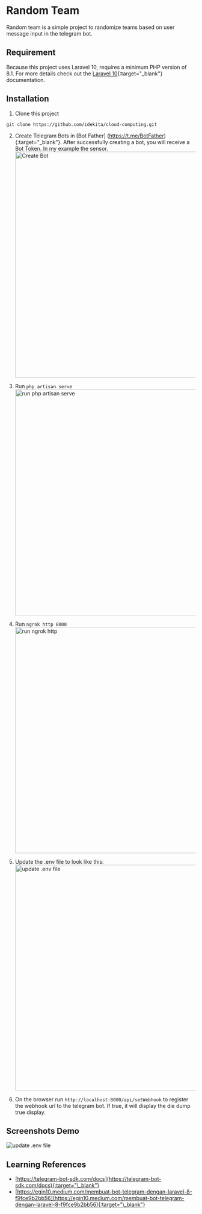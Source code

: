 # Random Team

Random team is a simple project to randomize teams based on user message input in the telegram bot.

## Requirement

Because this project uses Laravel 10, requires a minimum PHP version of 8.1. For more details check out the [Laravel 10](https://laravel.com/docs/10.x/releases){:target="\_blank"} documentation.

## Installation

1. Clone this project

```
git clone https://github.com/idekita/cloud-computing.git
```

2. Create Telegram Bots in [Bot Father] (https://t.me/BotFather){:target="_blank"}. After successfully creating a bot, you will receive a Bot Token. In my example the sensor.
   <br><img alt="Create Bot" src="https://i.imgur.com/sCLBnjf.png" width="600px"><br>

3. Run `php artisan serve`
   <br><img alt="run php artisan serve" src="https://i.imgur.com/Ize6aw8.png" width="600px"><br>

4. Run `ngrok http 8000`
   <br><img alt="run ngrok http" src="https://i.imgur.com/fWm3nZf.png" width="600px"><br>

5. Update the .env file to look like this:
   <br><img alt="update .env file" src="https://i.imgur.com/fWm3nZf.png" width="600px"><br>

6. On the browser run `http://localhost:8000/api/setWebhook` to register the webhook url to the telegram bot. If true, it will display the die dump true display.

## Screenshots Demo

<img alt="update .env file" src="https://i.imgur.com/usB9n1u.png"><br>

## Learning References

-   [https://telegram-bot-sdk.com/docs](https://telegram-bot-sdk.com/docs){:target="\_blank"}
-   [https://egin10.medium.com/membuat-bot-telegram-dengan-laravel-8-f9fce9b2bb56](https://egin10.medium.com/membuat-bot-telegram-dengan-laravel-8-f9fce9b2bb56){:target="\_blank"}
